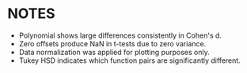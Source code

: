 # NOTES

- Polynomial shows large differences consistently in Cohen's d.  
- Zero offsets produce NaN in t-tests due to zero variance.  
- Data normalization was applied for plotting purposes only.  
- Tukey HSD indicates which function pairs are significantly different.